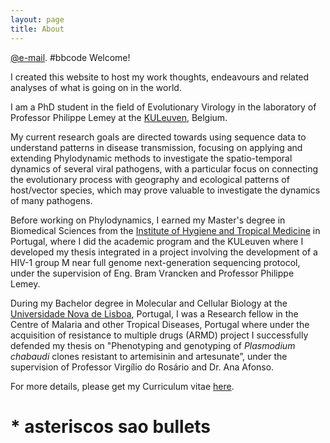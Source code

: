 ```yaml
---
layout: page
title: About
---
```


[@e-mail](http://www.google.com/recaptcha/mailhide/d?k=01RKQXgMiCn8dgvgHbVnzIPQ==&c=yAWm6xoNth1P87zR-8D3AIs1VdbTphSgX6CyOpHw4odFLGn6SO_x_4VJTao_19E0). #bbcode
Welcome!

I created this website to host my work thoughts, endeavours and related analyses of what is going on in the world.

I am a PhD student in the field of Evolutionary Virology in the laboratory of Professor Philippe Lemey at the [KULeuven](http://www.kuleuven.be/english), Belgium.

My current research goals are directed towards using sequence data to understand patterns in disease transmission, focusing on applying and extending Phylodynamic methods to investigate the spatio-temporal dynamics of several viral pathogens, with a particular focus on connecting the evolutionary process with geography and ecological patterns of host/vector species, which may prove valuable to investigate the dynamics of many pathogens. 

Before working on Phylodynamics, I earned my Master's degree in Biomedical Sciences from the [Institute of Hygiene and Tropical Medicine](http://www.ihmt.unl.pt/) in Portugal, where I did the academic program and the KULeuven where I developed my thesis integrated in a project involving the development of a HIV-1 group M near full genome next-generation sequencing protocol, under the supervision of Eng. Bram Vrancken and Professor Philippe Lemey.

During my Bachelor degree in Molecular and Cellular Biology at the [Universidade Nova de Lisboa](http://www.unl.pt/en/), Portugal, I was a Research fellow in the Centre of Malaria and other Tropical Diseases, Portugal where under the acquisition of resistance to multiple drugs (ARMD) project I successfully defended my thesis on "Phenotyping and genotyping of <i>Plasmodium chabaudi</i> clones resistant to artemisinin and artesunate”, under the supervision of Professor Virgílio do Rosário and Dr. Ana Afonso.

For more details, please get my Curriculum vitae [here]().

# * asteriscos sao bullets
